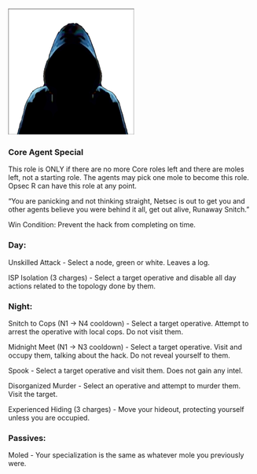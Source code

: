 ![runawaysnitch.png](Images/runawaysnitch.png)

### **Core Agent Special**

This role is ONLY if there are no more Core roles left and there are moles left, not a starting role. The agents may pick one mole to become this role. Opsec R can have this role at any point.

“You are panicking and not thinking straight, Netsec is out to get you and other agents believe you were behind it all, get out alive, Runaway Snitch.”

Win Condition: Prevent the hack from completing on time.

### **Day:**

Unskilled Attack - Select a node, green or white. Leaves a log.

ISP Isolation (3 charges) - Select a target operative and disable all day actions related to the topology done by them.

### **Night:**

Snitch to Cops (N1 -> N4 cooldown) - Select a target operative. Attempt to arrest the operative with local cops. Do not visit them.

Midnight Meet (N1 -> N3 cooldown) - Select a target operative. Visit and occupy them, talking about the hack. Do not reveal yourself to them.

Spook - Select a target operative and visit them. Does not gain any intel.

Disorganized Murder - Select an operative and attempt to murder them. Visit the target.

Experienced Hiding (3 charges) - Move your hideout, protecting yourself unless you are occupied.

### **Passives:**

Moled - Your specialization is the same as whatever mole you previously were.